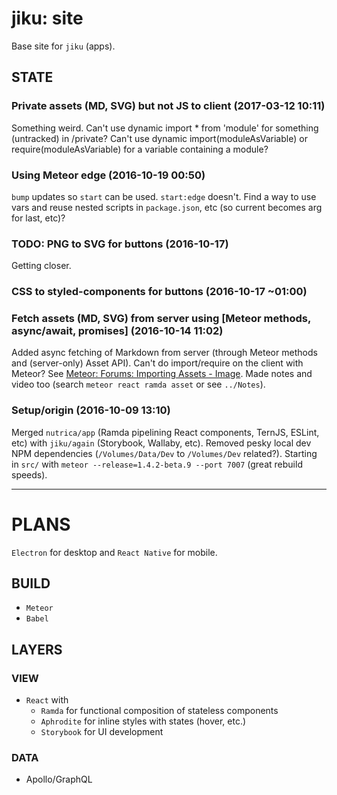 # jiku: site

Base site for `jiku` (apps).

## STATE

### Private assets (MD, SVG) but not JS to client (2017-03-12 10:11)

Something weird.
Can't use dynamic import * from 'module' for something (untracked) in /private?
Can't use dynamic import(moduleAsVariable) or require(moduleAsVariable) for a variable containing a module? 

### Using Meteor edge (2016-10-19 00:50)

`bump` updates so `start` can be used. `start:edge` doesn't.
Find a way to use vars and reuse nested scripts in `package.json`, etc (so current becomes arg for last, etc)?

### TODO: PNG to SVG for buttons (2016-10-17)

Getting closer.

### CSS to styled-components for buttons (2016-10-17 ~01:00)

### Fetch assets (MD, SVG) from server using [Meteor methods, async/await, promises] (2016-10-14 11:02)

Added async fetching of Markdown from server (through Meteor methods and (server-only) Asset API). Can't do import/require on the client with Meteor? See [Meteor: Forums: Importing Assets - Image](https://forums.meteor.com/t/importing-assets-image/30266/2?u=jiku). Made notes and video too (search `meteor react ramda asset` or see `../Notes`).

### Setup/origin (2016-10-09 13:10)

Merged `nutrica/app` (Ramda pipelining React components, TernJS, ESLint, etc) with `jiku/again` (Storybook, Wallaby, etc). Removed pesky local dev NPM dependencies (`/Volumes/Data/Dev` to `/Volumes/Dev` related?). Starting in `src/` with `meteor --release=1.4.2-beta.9 --port 7007` (great rebuild speeds).

---

# PLANS

`Electron` for desktop and `React Native` for mobile.

## BUILD

- `Meteor`
- `Babel`

## LAYERS

### VIEW

- `React` with
  - `Ramda` for functional composition of stateless components
  - `Aphrodite` for inline styles with states (hover, etc.)
  - `Storybook` for UI development

### DATA

- Apollo/GraphQL
